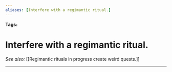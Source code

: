 ```yaml
---
aliases: [Interfere with a regimantic ritual.]
---
```


**Tags:** 
# Interfere with a regimantic ritual.
*See also:* [[Regimantic rituals in progress create weird quests.]]
___
